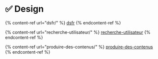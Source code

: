 # ✅ Design

{% content-ref url="dsfr/" %}
[dsfr](dsfr/)
{% endcontent-ref %}

{% content-ref url="recherche-utilisateur/" %}
[recherche-utilisateur](recherche-utilisateur/)
{% endcontent-ref %}

{% content-ref url="produire-des-contenus/" %}
[produire-des-contenus](produire-des-contenus/)
{% endcontent-ref %}
